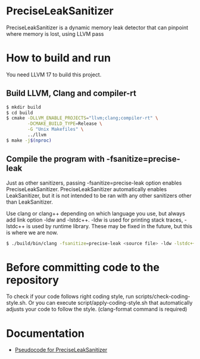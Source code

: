 # PreciseLeakSanitizer
PreciseLeakSanitizer is a dynamic memory leak detector that can pinpoint where memory is lost, using LLVM pass

# How to build and run

You need LLVM 17 to build this project.

## Build LLVM, Clang and compiler-rt
```bash
$ mkdir build
$ cd build
$ cmake -DLLVM_ENABLE_PROJECTS="llvm;clang;compiler-rt" \
        -DCMAKE_BUILD_TYPE=Release \
        -G "Unix Makefiles" \
        ../llvm
$ make -j$(nproc)
```

## Compile the program with -fsanitize=precise-leak

Just as other sanitizers, passing -fsanitize=precise-leak option enables PreciseLeakSanitizer. PreciseLeakSanitizer automatically enables LeakSanitizer, but it is not intended to be ran with any other sanitizers other than LeakSanitizer.

Use clang or clang++ depending on which language you use, but always add link option -ldw and -lstdc++. -ldw is used for printing stack traces, -lstdc++ is used by runtime library. These may be fixed in the future, but this is where we are now.


```bash
$ ./build/bin/clang -fsanitize=precise-leak <source file> -ldw -lstdc++
```

# Before committing code to the repository
To check if your code follows right coding style, run scripts/check-coding-style.sh. Or you can execute script/apply-coding-style.sh that automatically adjusts your code to follow the style. (clang-format command is required)

# Documentation
- [Pseudocode for PreciseLeakSanitizer](./Documentation/pseudocode/pseudocode.md)

